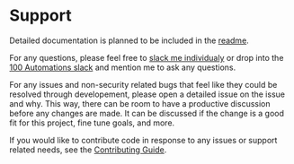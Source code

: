 # Support

Detailed documentation is planned to be included in the [readme](https://github.com/100Automations/true-github-contributors/blob/mixin/readme.md).

For any questions, please feel free to [slack me individualy](https://app.slack.com/team/UNAQGKW91) or drop into the [100 Automations slack](https://hackforla.slack.com/archives/C018S5TCQE7) and mention me to ask any questions.

For any issues and non-security related bugs that feel like they could be resolved through developement, please open a detailed issue on the issue and why. This way, there can be room to have a productive discussion before any changes are made. It can be discussed if the change is a good fit for this project, fine tune goals, and more.

If you would like to contribute code in response to any issues or support related needs, see the [Contributing Guide](https://github.com/100Automations/true-github-contributors/blob/mixin/CONTRIBUTING.md).
